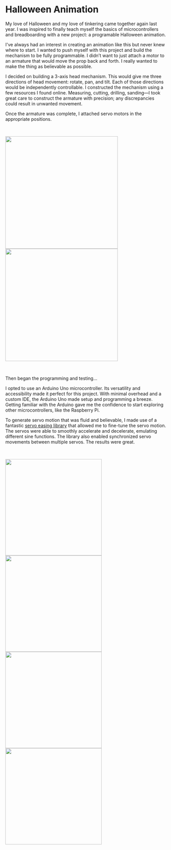 # Halloween Animation

My love of Halloween and my love of tinkering came together again last year. I was inspired to finally teach myself the basics of microcontrollers and breadboarding with a new project: a programable Halloween animation.

I've always had an interest in creating an animation like this but never knew where to start. I wanted to push myself with this project and build the mechanism to be fully programmable. I didn’t want to just attach a motor to an armature that would move the prop back and forth. I really wanted to make the thing as believable as possible.

I decided on building a 3-axis head mechanism. This would give me three directions of head movement: rotate, pan, and tilt. Each of those directions would be independently controllable. I constructed the mechanism using a few resources I found online. Measuring, cutting, drilling, sanding—I took great care to construct the armature with precision; any discrepancies could result in unwanted movement.

Once the armature was complete, I attached servo motors in the appropriate positions.

<br>
<p float="left">
<img src="https://user-images.githubusercontent.com/33403525/189650058-efb511c9-deda-443b-82d8-efe080e1daf1.jpeg" width="350" />
<img src="https://user-images.githubusercontent.com/33403525/189651456-ae07a8db-1a69-45f2-83b6-5cad43c91a52.jpeg" width="350" />
</p>
<br>

Then began the programming and testing...

I opted to use an Arduino Uno microcontroller. Its versatility and accessibility made it perfect for this project. With minimal overhead and a custom IDE, the Arduino Uno made setup and programming a breeze. Getting familiar with the Arduino gave me the confidence to start exploring other microcontrollers, like the Raspberry Pi. 

To generate servo motion that was fluid and believable, I made use of a fantastic <a href=“https://github.com/ArminJo/ServoEasing”>servo easing library</a> that allowed me to fine-tune the servo motion. The servos were able to smoothly accelerate and decelerate, emulating different sine functions. The library also enabled synchronized servo movements between multiple servos. The results were great.

<br>
<p float="left">
<img src="https://user-images.githubusercontent.com/33403525/213971309-534b7663-c37a-41ae-a322-6612a4a48aed.gif" width="300" />
<img src="https://user-images.githubusercontent.com/33403525/213960881-4f0b0fce-f70b-44d2-99de-8437eaee53eb.gif" width="300" />
<img src="https://user-images.githubusercontent.com/33403525/213961897-21ea64d1-c5cc-484b-9ba8-0b2fe51a2b31.gif" width="300" />
<img src="https://user-images.githubusercontent.com/33403525/213962433-ab8d1ffe-8784-49a4-92d6-033b27667f53.gif" width="300" />
</p>
<br>



